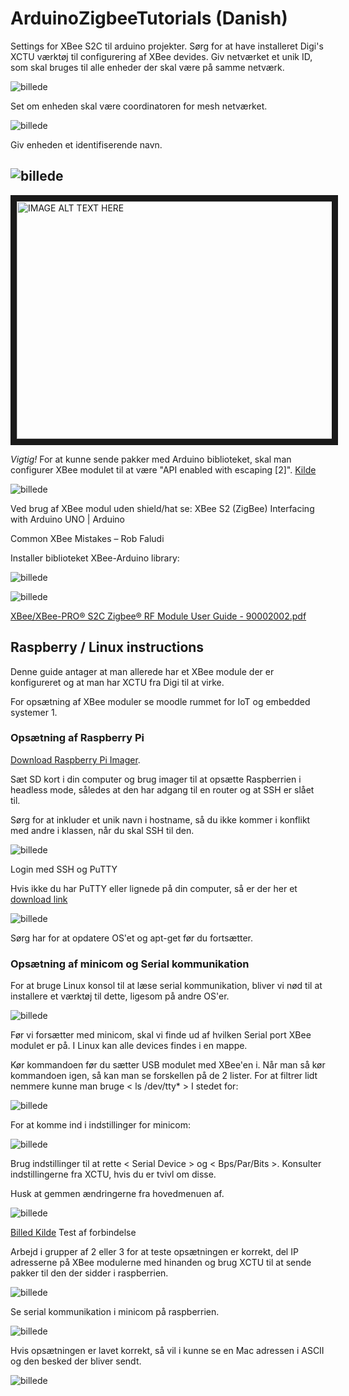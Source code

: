 # ArduinoZigbeeTutorials (Danish)

Settings for XBee S2C til arduino projekter.
Sørg for at have installeret Digi's XCTU værktøj til configurering af XBee devides.
Giv netværket et unik ID, som skal bruges til alle enheder der skal være på samme netværk.

![billede](https://github.com/lkri-dev/ArduinoZigbeeTutorials/assets/59120028/b73f0b88-8e15-4660-94f3-2b0e64190083)

Set om enheden skal være coordinatoren for mesh netværket.

![billede](https://github.com/lkri-dev/ArduinoZigbeeTutorials/assets/59120028/6fb6edb2-693a-44d1-ba4e-e5704be53a8c)

Giv enheden et identifiserende navn.

![billede](https://github.com/lkri-dev/ArduinoZigbeeTutorials/assets/59120028/1b368de7-22ce-4544-868f-2b0659fd9afa)
--
<a href="http://www.youtube.com/watch?feature=player_embedded&v=uBkQUph9EKM
" target="_blank"><img src="http://img.youtube.com/vi/uBkQUph9EKM/0.jpg" 
alt="IMAGE ALT TEXT HERE" width="540" height="380" border="10" /></a>

*Vigtig!* For at kunne sende pakker med Arduino biblioteket, skal man configurer XBee modulet til at være "API enabled with escaping [2]". [Kilde](https://forum.arduino.cc/t/solved-workaround-solution-arduino-xbee-to-usb-xbee-communication-problem/455304/2)

![billede](https://github.com/lkri-dev/ArduinoZigbeeTutorials/assets/59120028/e70a4646-ffc7-49ba-8eb7-ca2cf34d5a78)

Ved brug af XBee modul uden shield/hat se: XBee S2 (ZigBee) Interfacing with Arduino UNO | Arduino

Common XBee Mistakes – Rob Faludi

Installer biblioteket XBee-Arduino library:

![billede](https://github.com/lkri-dev/ArduinoZigbeeTutorials/assets/59120028/01dd76ce-9e81-4b08-b7c3-fc6c5ae2de56)

![billede](https://github.com/lkri-dev/ArduinoZigbeeTutorials/assets/59120028/7e2d892a-2717-4af5-bac4-9a1bc3d7b840)

[XBee/XBee-PRO® S2C Zigbee® RF Module User Guide - 90002002.pdf](https://www.digi.com/resources/documentation/digidocs/pdfs/90002002.pdf)

## Raspberry / Linux instructions

Denne guide antager at man allerede har et XBee module der er konfigureret og at man har XCTU fra Digi til at virke.

For opsætning af XBee moduler se moodle rummet for IoT og embedded systemer 1.

### Opsætning af Raspberry Pi
[Download Raspberry Pi Imager](https://www.raspberrypi.com/software/).

Sæt SD kort i din computer og brug imager til at opsætte Raspberrien i headless mode, således at den har adgang til en router og at SSH er slået til.

Sørg for at inkluder et unik navn i hostname, så du ikke kommer i konflikt med andre i klassen, når du skal SSH til den.

![billede](https://github.com/lkri-dev/ArduinoZigbeeTutorials/assets/59120028/fee3c7ff-08ff-48d8-adef-03ffd84aa437)

Login med SSH og PuTTY

Hvis ikke du har PuTTY eller lignede på din computer, så er der her et [download link](https://www.putty.org/)

![billede](https://github.com/lkri-dev/ArduinoZigbeeTutorials/assets/59120028/4b7f5aba-5486-4b3c-ad26-df804476be23)

Sørg har for at opdatere OS'et og apt-get før du fortsætter.
### Opsætning af minicom og Serial kommunikation

For at bruge Linux konsol til at læse serial kommunikation, bliver vi nød til at installere et værktøj til dette, ligesom på andre OS'er.

![billede](https://github.com/lkri-dev/ArduinoZigbeeTutorials/assets/59120028/76bcdf54-9457-46cd-b75d-5dac770dfb0c)

Før vi forsætter med minicom, skal vi finde ud af hvilken Serial port XBee modulet er på. I Linux kan alle devices findes i en mappe.

Kør kommandoen før du sætter USB modulet med XBee'en i. Når man så kør kommandoen igen, så kan man se forskellen på de 2 lister. For at filtrer lidt nemmere kunne man bruge < ls /dev/tty* >
I stedet for:

![billede](https://github.com/lkri-dev/ArduinoZigbeeTutorials/assets/59120028/b84855ce-28ea-4e83-a3b0-9618da1ddaa4)

For at komme ind i indstillinger for minicom:

![billede](https://github.com/lkri-dev/ArduinoZigbeeTutorials/assets/59120028/23f3c9f0-d24b-4fec-a95d-a6334410d8e7)

Brug indstillinger til at rette < Serial Device > og < Bps/Par/Bits >. Konsulter indstillingerne fra XCTU, hvis du er tvivl om disse.

Husk at gemmen ændringerne fra hovedmenuen af.

![billede](https://github.com/lkri-dev/ArduinoZigbeeTutorials/assets/59120028/f33af545-99b2-4d18-8ce2-270830dee1cc)

[Billed Kilde](https://wiki.emacinc.com/wiki/Getting_Started_With_Minicom)
Test af forbindelse

Arbejd i grupper af 2 eller 3 for at teste opsætningen er korrekt, del IP adresserne på XBee modulerne med hinanden og brug XCTU til at sende pakker til den der sidder i raspberrien.

![billede](https://github.com/lkri-dev/ArduinoZigbeeTutorials/assets/59120028/0fa1ed0b-fd2e-4abb-9a03-1628e3eeed5b)

Se serial kommunikation i minicom på raspberrien.

![billede](https://github.com/lkri-dev/ArduinoZigbeeTutorials/assets/59120028/f5ac32b3-8297-4e21-a86d-965e7fa9199a)

Hvis opsætningen er lavet korrekt, så vil i kunne se en Mac adressen i ASCII og den besked der bliver sendt.

![billede](https://github.com/lkri-dev/ArduinoZigbeeTutorials/assets/59120028/09365a2c-add7-43f0-8030-c60af0bb0cd4)

